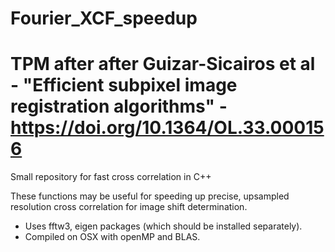 # Fourier_XCF_speedup
# TPM after after Guizar-Sicairos et al - "Efficient subpixel image registration algorithms" - https://doi.org/10.1364/OL.33.000156

Small repository for fast cross correlation in C++

These functions may be useful for speeding up precise, upsampled resolution cross correlation for image shift determination.

- Uses fftw3, eigen packages (which should be installed separately).
- Compiled on OSX with openMP and BLAS. 
